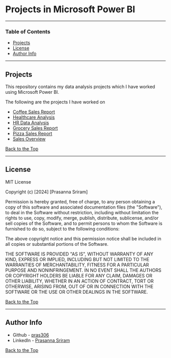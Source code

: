 # Projects in Microsoft Power BI

---

### Table of Contents

- [Projects](#projects)
- [License](#license)
- [Author Info](#author-info)

---

## Projects

This repository contains my data analysis projects which I have worked using Microsoft Power BI.

The following are the projects I have worked on

- [Coffee Sales Report](coffee-sales/README.md)
- [Healthcare Analysis](healthcare-analysis/README.md)
- [HR Data Analysis](hr-data-analysis/README.md)
- [Grocery Sales Report](grocery-sales/README.md)
- [Pizza Sales Report](pizza-sales/README.md)
- [Sales Overview](sales-overview/README.md)

[Back to the Top](#projects-in-microsoft-power-bi)

---

## License

MIT License

Copyright (c) [2024] [Prasanna Sriram]

Permission is hereby granted, free of charge, to any person obtaining a copy
of this software and associated documentation files (the "Software"), to deal
in the Software without restriction, including without limitation the rights
to use, copy, modify, merge, publish, distribute, sublicense, and/or sell
copies of the Software, and to permit persons to whom the Software is
furnished to do so, subject to the following conditions:

The above copyright notice and this permission notice shall be included in all
copies or substantial portions of the Software.

THE SOFTWARE IS PROVIDED "AS IS", WITHOUT WARRANTY OF ANY KIND, EXPRESS OR
IMPLIED, INCLUDING BUT NOT LIMITED TO THE WARRANTIES OF MERCHANTABILITY,
FITNESS FOR A PARTICULAR PURPOSE AND NONINFRINGEMENT. IN NO EVENT SHALL THE
AUTHORS OR COPYRIGHT HOLDERS BE LIABLE FOR ANY CLAIM, DAMAGES OR OTHER
LIABILITY, WHETHER IN AN ACTION OF CONTRACT, TORT OR OTHERWISE, ARISING FROM,
OUT OF OR IN CONNECTION WITH THE SOFTWARE OR THE USE OR OTHER DEALINGS IN THE
SOFTWARE.

[Back to the Top](#projects-in-microsoft-power-bi)

---

## Author Info

- Github - [pras306](https://github.com/pras306)
- LinkedIn - [Prasanna Sriram](https://www.linkedin.com/in/prasanna-sriram/)

[Back to the Top](#projects-in-microsoft-power-bi)